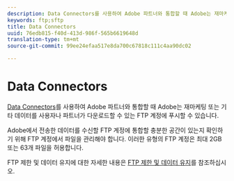 ```yaml
---
description: Data Connectors를 사용하여 Adobe 파트너와 통합할 때 Adobe는 재마케팅 또는 기타 데이터를 사용자나 파트너가 다운로드할 수 있는 FTP 계정에 푸시할 수 있습니다.
keywords: ftp;sftp
title: Data Connectors
uuid: 76edb815-f40d-413d-986f-565b6619648d
translation-type: tm+mt
source-git-commit: 99ee24efaa517e8da700c67818c111c4aa90dc02

---
```



# Data Connectors

[Data Connectors](https://www.adobeexchange.com/experiencecloud.html)를 사용하여 Adobe 파트너와 통합할 때 Adobe는 재마케팅 또는 기타 데이터를 사용자나 파트너가 다운로드할 수 있는 FTP 계정에 푸시할 수 있습니다.

Adobe에서 전송한 데이터를 수신할 FTP 계정에 통합할 충분한 공간이 있는지 확인하기 위해 FTP 계정에서 파일을 관리해야 합니다. 이러한 유형의 FTP 계정은 최대 2GB 또는 63개 파일을 허용합니다.

FTP 제한 및 데이터 유지에 대한 자세한 내용은 [FTP 제한 및 데이터 유지](/help/export/ftp-and-sftp/ftp-limits.md)를 참조하십시오.
